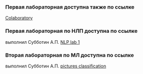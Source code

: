 ### Первая лабораторная доступна также по ссылке 
[Colaboratory](https://colab.research.google.com/drive/1dU4acIgpAjI-By_tmYYB_dfIhoAKVolJ?usp=sharing)

### Первая лабораторная по НЛП доступна по ссылке
выполнил Субботин А.П.
[NLP lab 1](https://colab.research.google.com/drive/1_zIq4QWITpRzDnlL_rMJ2KOZw-UjhsXX?usp=sharing)

### Вторая лабораторная по МЛ доступна по ссылке
выполнил Субботин А.П.
[pictures classification](https://colab.research.google.com/drive/1QWHWi5cZjUfTqEOb0GXzv60xs1XaFRdt?usp=sharing)
